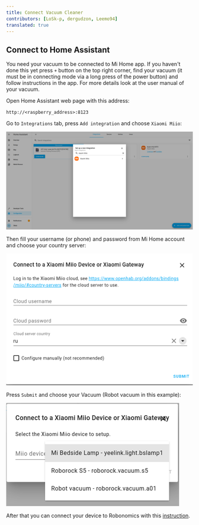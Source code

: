 ```yaml
---
title: Connect Vacuum Cleaner
contributors: [LoSk-p, dergudzon, Leemo94]
translated: true
---
```


## Connect to Home Assistant

You need your vacuum to be connected to Mi Home app. If you haven't done this yet press `+` button on the top right corner, find your vacuum (it must be in connecting mode via a long press of the power button) and follow instructions in the app. For more details look at the user manual of your vacuum.

Open Home Assistant web page with this address:
```
http://<raspberry_address>:8123
```

Go to `Integrations` tab, press `Add integration` and choose `Xiaomi Miio`:

![integration](../images/home-assistant/integration.png)

Then fill your username (or phone) and password from Mi Home account and choose your country server:

![auth](../images/home-assistant/auth.png)

Press `Submit` and choose your Vacuum (Robot vacuum in this example):

![vacuum](../images/home-assistant/vacuum_int.png)

After that you can connect your device to Robonomics with this [instruction](/docs/add-smart-device-to-robonomics).
